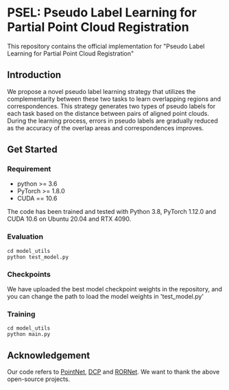 # PSEL: Pseudo Label Learning for Partial Point Cloud Registration

This repository contains the official implementation for "Pseudo Label Learning for Partial Point Cloud Registration"

## Introduction
 We propose a novel pseudo label learning strategy that utilizes the complementarity between these two tasks to learn overlapping regions and correspondences. This strategy generates two types of pseudo labels for each task based on the distance between pairs of aligned
point clouds. During the learning process, errors in pseudo labels are gradually reduced as the accuracy of the overlap areas and correspondences improves.

## Get Started

### Requirement
- python >= 3.6
- PyTorch >= 1.8.0
- CUDA == 10.6

The code has been trained and tested with Python 3.8, PyTorch 1.12.0 and CUDA 10.6 on Ubuntu 20.04 and RTX 4090.


### Evaluation
```
cd model_utils
python test_model.py
```
### Checkpoints

We have uploaded the best model checkpoint weights in the repository, and you can change the path to load the model weights in 'test_model.py'


### Training
```
cd model_utils
python main.py
```

## Acknowledgement
Our code refers to [PointNet](https://github.com/fxia22/pointnet.pytorch), [DCP](https://github.com/WangYueFt/dcp) and [RORNet]([https://github.com/vinits5/masknet](https://github.com/superYuezhang/RORNet/tree/main)). We want to thank the above open-source projects.


